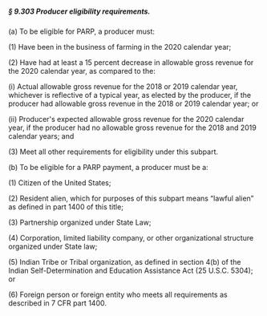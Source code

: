 ##### § 9.303 Producer eligibility requirements. #####

(a) To be eligible for PARP, a producer must:

(1) Have been in the business of farming in the 2020 calendar year;

(2) Have had at least a 15 percent decrease in allowable gross revenue for the 2020 calendar year, as compared to the:

(i) Actual allowable gross revenue for the 2018 or 2019 calendar year, whichever is reflective of a typical year, as elected by the producer, if the producer had allowable gross revenue in the 2018 or 2019 calendar year; or

(ii) Producer's expected allowable gross revenue for the 2020 calendar year, if the producer had no allowable gross revenue for the 2018 and 2019 calendar years; and

(3) Meet all other requirements for eligibility under this subpart.

(b) To be eligible for a PARP payment, a producer must be a:

(1) Citizen of the United States;

(2) Resident alien, which for purposes of this subpart means “lawful alien” as defined in part 1400 of this title;

(3) Partnership organized under State Law;

(4) Corporation, limited liability company, or other organizational structure organized under State law;

(5) Indian Tribe or Tribal organization, as defined in section 4(b) of the Indian Self-Determination and Education Assistance Act (25 U.S.C. 5304); or

(6) Foreign person or foreign entity who meets all requirements as described in 7 CFR part 1400.